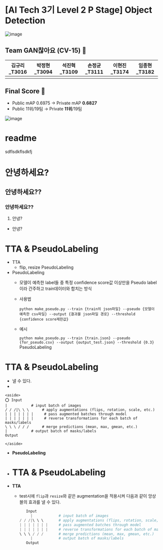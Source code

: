 # \[AI Tech 3기 Level 2 P Stage\] Object Detection
![image](https://user-images.githubusercontent.com/57162812/162612834-59a7c3ee-4e71-4929-881d-3dbc6bc2e1c0.png)

## Team GAN찮아요 (CV-15) 🎈

김규리_T3016|박정현_T3094|석진혁_T3109|손정균_T3111|이현진_T3174|임종현_T3182|
:-:|:-:|:-:|:-:|:-:|:-:|
|||||

## Final Score 🏅

- Public mAP 0.6975 → Private mAP **0.6827**
- Public 11위/19팀 → Private **11위**/19팀

![image](https://user-images.githubusercontent.com/57162812/162613718-c2a7bd73-774f-4d7f-a8d0-672ec731680c.png)


# readme

sdflsdkflsdkfj

# 안녕하세요?

## 안녕하세요??

### 안녕하세요??

1. 안녕?

- 안녕?
# TTA & PseudoLabeling

- TTA
    - flip, resize
PseudoLabeling
- PseudoLabeling
    - 모델이 예측한 label들 중 특정 confidence score값 이상만을 Pseudo label이라 간주하고 train데이터와 합치는 방식
    - 사용법
        
        `python make_pseudo.py --train {train의 json파일} --pseudo {모델이 예측한 csv파일} --output {결과물 json파일 경로} --threshold {confidence score제한값}`
        
    - 예시
        
        `python make_pseudo.py --train {train.json} --pseudo {for_pseudo.csv} --output {output_test.json} --threshold {0.3}`
        PseudoLabeling

# TTA & PseudoLabeling

- 낼 수 있다.
- 
    
    <aside>
    ⭕ Input
    |           # input batch of images
    / / /|\ \ \      # apply augmentations (flips, rotation, scale, etc.)
    | | | | | | |     # pass augmented batches through model
    | | | | | | |     # reverse transformations for each batch of masks/labels
    \ \ \ / / /      # merge predictions (mean, max, gmean, etc.)
    |           # output batch of masks/labels
    Output
    
    </aside>
    
- **PseudoLabeling**
- # TTA & PseudoLabeling

- **TTA**
    - test시에 `flip`과 `resize`와 같은 augmentation을 적용시켜 다음과 같이 앙상블의 효과를 낼 수 있다.
        
        ```python
           Input
             |            # input batch of images
        / / /|\ \ \       # apply augmentations (flips, rotation, scale, etc.)
        | | | | | | |     # pass augmented batches through model
        | | | | | | |     # reverse transformations for each batch of masks/labels
        \ \ \ / / /       # merge predictions (mean, max, gmean, etc.)
             |            # output batch of masks/labels
           Output
        ```
